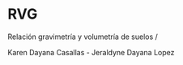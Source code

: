 # RVG

Relación gravimetría y volumetría de suelos /

Karen Dayana Casallas - Jeraldyne Dayana Lopez


